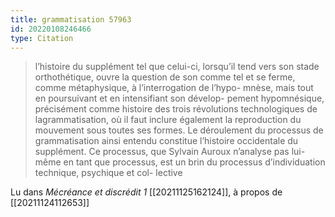 ```yaml
---
title: grammatisation 57963
id: 20220108246466
type: Citation
---
```


> l’histoire du supplément tel que celui-ci, lorsqu’il tend vers son stade orthothétique, ouvre la question de son comme tel et se ferme, comme métaphysique, à l’interrogation de l’hypo- mnèse, mais tout en poursuivant et en intensifiant son dévelop- pement hypomnésique, précisément comme histoire des trois révolutions technologiques de lagrammatisation, où il faut inclure également la reproduction du mouvement sous toutes ses formes. Le déroulement du processus de grammatisation ainsi entendu constitue l’histoire occidentale du supplément. Ce processus, que Sylvain Auroux n’analyse pas lui-même en tant que processus, est un brin du processus d’individuation technique, psychique et col- lective

Lu dans *Mécréance et discrédit 1* [[20211125162124]], à propos de [[20211124112653]]